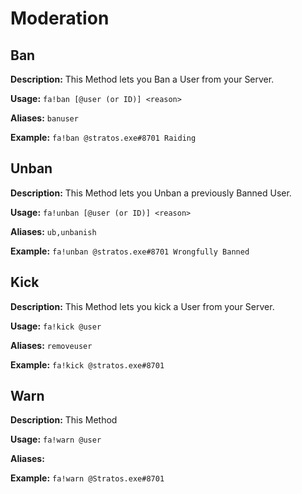 # Moderation

## Ban
**Description:** This Method lets you Ban a User from your Server.

**Usage:** `fa!ban [@user (or ID)] <reason>` 

**Aliases:** `banuser`

**Example:** `fa!ban @stratos.exe#8701 Raiding`


## Unban
**Description:** This Method lets you Unban a previously Banned User.

**Usage:** `fa!unban [@user (or ID)] <reason>`

**Aliases:** `ub,unbanish`

**Example:** `fa!unban @stratos.exe#8701 Wrongfully Banned`


## Kick
**Description:** This Method lets you kick a User from your Server. 

**Usage:** `fa!kick @user`

**Aliases:** `removeuser`

**Example:** `fa!kick @stratos.exe#8701`


## Warn
**Description:** This Method 

**Usage:** `fa!warn @user`

**Aliases:** 

**Example:** `fa!warn @Stratos.exe#8701`

